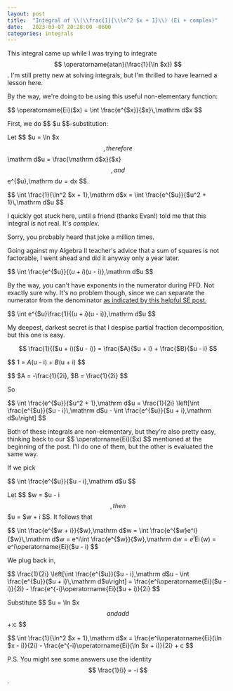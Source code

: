 ```yaml
---
layout: post
title:  "Integral of \\(\\frac{1}{\\ln^2 $x + 1}\\) (Ei + complex)"
date:   2023-03-07 20:28:00 -0600
categories: integrals
---
```


This integral came up while I was trying to integrate $$ \operatorname{atan}(\frac{1}{\ln $x}) $$. I'm still pretty new at solving integrals, but I'm thrilled to have learned a lesson here.

By the way, we're doing to be using this useful non-elementary function:

$$ \operatorname{Ei}($x) = \int \frac{e^{$x}}{$x}\,\mathrm d$x $$

First, we do $$ $u $$-substitution:

Let $$ $u = \ln $x $$, therefore $$ \mathrm d$u = \frac{\mathrm d$x}{$x} $$, and $$ e^{$u}\,\mathrm d$u = \mathrm d$x $$.

$$ \int \frac{1}{\ln^2 $x + 1}\,\mathrm d$x = \int \frac{e^{$u}}{$u^2 + 1}\,\mathrm d$u $$

I quickly got stuck here, until a friend (thanks Evan!) told me that this integral is not real. It's *complex*.

Sorry, you probably heard that joke a million times.

Going against my Algebra II teacher's advice that a sum of squares is not factorable, I went ahead and did it anyway only a year later.

$$ \int \frac{e^{$u}}{($u + i)($u - i)}\,\mathrm d$u $$


By the way, you can't have exponents in the numerator during PFD. Not exactly sure why. It's no problem though, since we can separate the numerator from the denominator [as indicated by this helpful SE post.](https://math.stackexchange.com/questions/1047549/partial-fraction-decomposition-with-exponent-in-numerator)

$$ \int e^{$u}\frac{1}{($u + i)($u - i)}\,\mathrm d$u $$

My deepest, darkest secret is that I despise partial fraction decomposition, but this one is easy.

$$ \frac{1}{($u + i)($u - i)} = \frac{$A}{$u + i} + \frac{$B}{$u - i} $$

$$ 1 = $A($u - i) + $B($u + i) $$

$$ $A = -\frac{1}{2i}, $B = \frac{1}{2i} $$

So

$$ \int \frac{e^{$u}}{$u^2 + 1}\,\mathrm d$u = \frac{1}{2i} \left[\int \frac{e^{$u}}{$u - i}\,\mathrm d$u - \int \frac{e^{$u}}{$u + i}\,\mathrm d$u\right] $$

Both of these integrals are non-elementary, but they're also pretty easy, thinking back to our $$ \operatorname{Ei}($x) $$ mentioned at the beginning of the post. I'll do one of them, but the other is evaluated the same way.

If we pick

$$ \int \frac{e^{$u}}{$u - i}\,\mathrm d$u $$

Let $$ $w = $u - i $$, then $$ $u = $w + i $$. It follows that

$$ \int \frac{e^{$w + i}}{$w}\,\mathrm d$w = \int \frac{e^{$w}e^i}{$w}\,\mathrm d$w = e^i\int \frac{e^{$w}}{$w}\,\mathrm d$w = e^i\operatorname{Ei}($w) = e^i\operatorname{Ei}($u - i) $$

We plug back in,

$$ \frac{1}{2i} \left[\int \frac{e^{$u}}{$u - i}\,\mathrm d$u - \int \frac{e^{$u}}{$u + i}\,\mathrm d$u\right] = \frac{e^i\operatorname{Ei}($u - i)}{2i} - \frac{e^{-i}\operatorname{Ei}($u + i)}{2i} $$

Substitute $$ $u = \ln $x $$ and add $$ +\:c $$ 

$$ \int \frac{1}{\ln^2 $x + 1}\,\mathrm d$x = \frac{e^i\operatorname{Ei}(\ln $x - i)}{2i} - \frac{e^{-i}\operatorname{Ei}(\ln $x + i)}{2i} + c $$

P.S. You might see some answers use the identity $$ \frac{1}{i} = -i $$.
